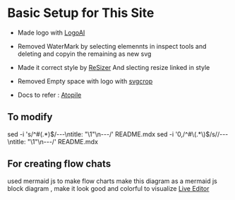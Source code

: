 # Basic Setup for This Site
- Made logo with [LogoAI](https://www.logoai.com/make)
- Removed WaterMark by selecting elemennts in inspect tools and deleting and copyin the remaining as new svg
- Made it correct style by [ReSizer](https://mediamodifier.com/svg-editor#) And slecting resize linked in style
- Removed Empty space with logo with [svgcrop](https://svgcrop.com/)

- Docs to refer : [Atopile](https://github.com/atopile/docs/)


## To modify 
sed -i 's/^#\(.*\)$/---\ntitle: "\1"\n---/' README.mdx
sed -i '0,/^#\(.*\)$/s//---\ntitle: "\1"\n---/' README.mdx

## For creating flow chats
used mermaid js to make flow charts
make this diagram as a mermaid js block diagram , make it look good and colorful to visualize
[Live Editor](https://mermaid.live/edi)